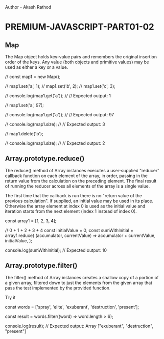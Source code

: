 Author - Akash Rathod

# PREMIUM-JAVASCRIPT-PART01-02

## Map

The Map object holds key-value pairs and remembers the original insertion order of the keys. Any value (both objects and primitive values) may be used as either a key or a value.

<!-- ```  javascript -->

// const map1 = new Map();

// map1.set('a', 1);
// map1.set('b', 2);
// map1.set('c', 3);

// console.log(map1.get('a'));
// // Expected output: 1

// map1.set('a', 97);

// console.log(map1.get('a'));
// // Expected output: 97

// console.log(map1.size);
// // Expected output: 3

// map1.delete('b');

// console.log(map1.size);
// // Expected output: 2


## Array.prototype.reduce()

The reduce() method of Array instances executes a user-supplied "reducer" callback function on each element of the array, in order, passing in the return value from the calculation on the preceding element. The final result of running the reducer across all elements of the array is a single value.

The first time that the callback is run there is no "return value of the previous calculation". If supplied, an initial value may be used in its place. Otherwise the array element at index 0 is used as the initial value and iteration starts from the next element (index 1 instead of index 0).

const array1 = [1, 2, 3, 4];

// 0 + 1 + 2 + 3 + 4
const initialValue = 0;
const sumWithInitial = array1.reduce(
  (accumulator, currentValue) => accumulator + currentValue,
  initialValue,
);

console.log(sumWithInitial);
// Expected output: 10


## Array.prototype.filter() 

The filter() method of Array instances creates a shallow copy of a portion of a given array, filtered down to just the elements from the given array that pass the test implemented by the provided function.

Try it

const words = ['spray', 'elite', 'exuberant', 'destruction', 'present'];

const result = words.filter((word) => word.length > 6);

console.log(result);
// Expected output: Array ["exuberant", "destruction", "present"]
